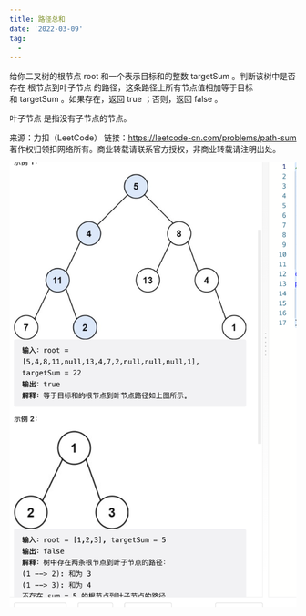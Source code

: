 ```yaml
---
title: 路径总和
date: '2022-03-09'
tag:
  - 
---
```

给你二叉树的根节点 root 和一个表示目标和的整数 targetSum 。判断该树中是否存在 根节点到叶子节点 的路径，这条路径上所有节点值相加等于目标和 targetSum 。如果存在，返回 true ；否则，返回 false 。

叶子节点 是指没有子节点的节点。

来源：力扣（LeetCode）
链接：<https://leetcode-cn.com/problems/path-sum>
著作权归领扣网络所有。商业转载请联系官方授权，非商业转载请注明出处。

![alt](./image/example.png)
